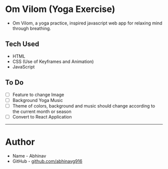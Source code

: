 # Om Vilom (Yoga Exercise)

- Om Vilom, a yoga practice, inspired javascript web app for relaxing mind through breathing.

## Tech Used

- HTML
- CSS (Use of Keyframes and Animation)
- JavaScript

## To Do

- [ ] Feature to change Image
- [ ] Background Yoga Music
- [ ] Theme of colors, background and music should change according to the current month or season
- [ ] Convert to React Application

---

# Author

- Name - Abhinav
- GitHub - [github.com/abhinavg916](https://github.com/abhinavg916)
